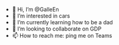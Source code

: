 - 👋 Hi, I’m @GalleEn
- 👀 I’m interested in cars
- 🌱 I’m currently learning how to be a dad
- 💞️ I’m looking to collaborate on GDP
- 📫 How to reach me: ping me on Teams

<!---
GalleEn/GalleEn is a ✨ special ✨ repository because its `README.md` (this file) appears on your GitHub profile.
You can click the Preview link to take a look at your changes.
--->
